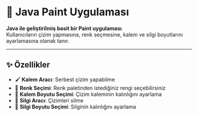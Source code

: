# 🎨 Java Paint Uygulaması

**Java ile geliştirilmiş basit bir Paint uygulaması**.  
Kullanıcıların çizim yapmasına, renk seçmesine, kalem ve silgi boyutlarını ayarlamasına olanak tanır.  

---

## ✨ Özellikler

- 🖌️ **Kalem Aracı**: Serbest çizim yapabilme  
- 🎨 **Renk Seçimi**: Renk paletinden istediğiniz rengi seçebilirsiniz  
- 📏 **Kalem Boyutu Seçimi**: Çizim kaleminin kalınlığını ayarlama  
- 🧽 **Silgi Aracı**: Çizimleri silme  
- 📐 **Silgi Boyutu Seçimi**: Silginin kalınlığını ayarlama  

